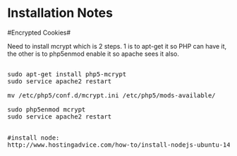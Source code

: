 Installation Notes
============


#Encrypted Cookies#

Need to install mcrypt which is 2 steps. 1 is to apt-get it so PHP can have it, the other is to php5enmod enable it so apache sees it also.

<pre>

sudo apt-get install php5-mcrypt
sudo service apache2 restart

mv /etc/php5/conf.d/mcrypt.ini /etc/php5/mods-available/

sudo php5enmod mcrypt
sudo service apache2 restart


#install node:
http://www.hostingadvice.com/how-to/install-nodejs-ubuntu-14-04/

</pre>